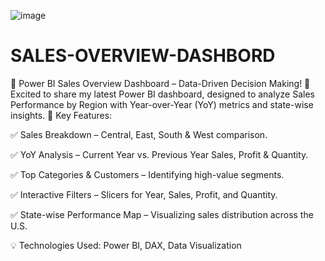 ![image](https://github.com/user-attachments/assets/4472dea9-b340-4568-8dfe-715b34e014c6)


# SALES-OVERVIEW-DASHBORD
🚀 Power BI Sales Overview Dashboard – Data-Driven Decision Making! 🎯
Excited to share my latest Power BI dashboard, designed to analyze Sales Performance by Region with Year-over-Year (YoY) metrics and state-wise insights.
🔹 Key Features:

✅ Sales Breakdown – Central, East, South & West comparison.

 ✅ YoY Analysis – Current Year vs. Previous Year Sales, Profit & Quantity.
 
 ✅ Top Categories & Customers – Identifying high-value segments.
 
 ✅ Interactive Filters – Slicers for Year, Sales, Profit, and Quantity.
 
 ✅ State-wise Performance Map – Visualizing sales distribution across the U.S.
 
💡 Technologies Used: Power BI, DAX, Data Visualization
